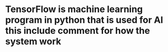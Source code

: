 # TensorFlow is machine learning program in python that is used for AI this include comment for how the system work


